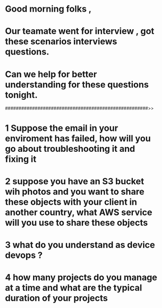 # Good morning folks , 
# Our teamate went for interview , got these scenarios interviews questions. 
# Can we help for better understanding for these questions tonight. 
#####################################################>>
# 1 Suppose the email in your enviroment has failed, how will you go about troubleshooting it and fixing it
# 2 suppose you have an S3 bucket wih photos and you want to share these objects with your client in another country, what AWS service will you use to share these objects
# 3  what do you understand as device devops ?
# 4  how many projects do you manage at a time and what are the typical duration of your projects
